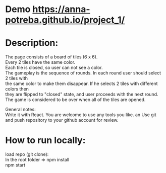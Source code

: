 # Demo https://anna-potreba.github.io/project_1/ <br/>
# Description: <br />
The page consists of a board of tiles (6 x 6). <br />
Every 2 tiles have the same color.<br />
Each tile is closed, so user can not see a color.<br />
The gameplay is the sequence of rounds. In each round user should select 2 tiles with<br />
the same color to make them disappear. If he selects 2 tiles with different colors then<br />
they are flipped to "closed" state, and user proceeds with the next round. The game is
considered to be over when all of the tiles are opened.

General notes:<br />
Write it with React. You are welcome to use any tools you like. an  Use git and push repository to your github account for review.<br />

# How to run locally: <br />
load repo (git clone): <br />
 In the root folder => npm install <br />
  npm start <br />
